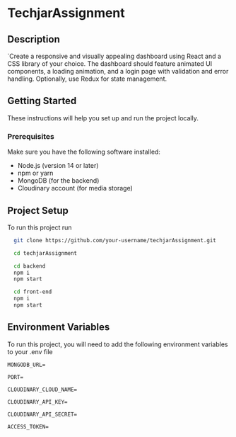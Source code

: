 
# TechjarAssignment
## Description

`Create a responsive and visually appealing dashboard using React and a CSS library of your choice. The dashboard should feature animated UI components, a loading animation, and a login page with validation and error handling. Optionally, use Redux for state management.

## Getting Started

These instructions will help you set up and run the project locally.

### Prerequisites

Make sure you have the following software installed:

- Node.js (version 14 or later)
- npm or yarn
- MongoDB (for the backend)
- Cloudinary account (for media storage)
## Project Setup

To run this project run

```bash
  git clone https://github.com/your-username/techjarAssignment.git
```


```bash
  cd techjarAssignment
```

```bash
  cd backend
  npm i
  npm start
```
```bash
  cd front-end
  npm i
  npm start
```






## Environment Variables

To run this project, you will need to add the following environment variables to your .env file

`MONGODB_URL=`

`PORT=`

`CLOUDINARY_CLOUD_NAME=`

`CLOUDINARY_API_KEY=`

`CLOUDINARY_API_SECRET=`

`ACCESS_TOKEN=`

